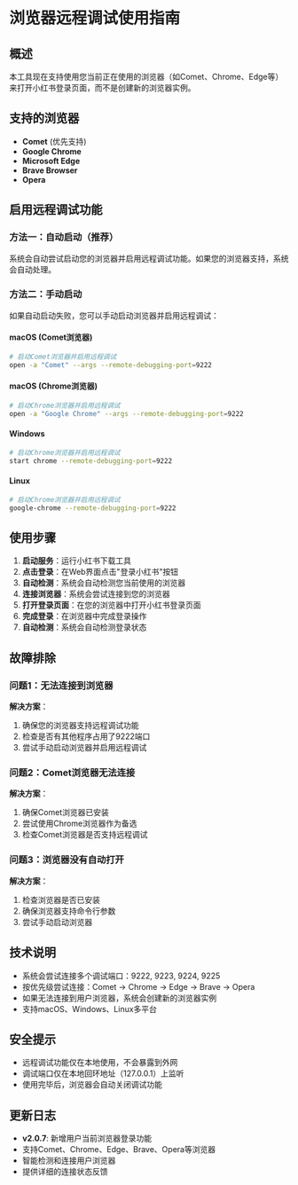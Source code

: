 # 浏览器远程调试使用指南

## 概述

本工具现在支持使用您当前正在使用的浏览器（如Comet、Chrome、Edge等）来打开小红书登录页面，而不是创建新的浏览器实例。

## 支持的浏览器

- **Comet** (优先支持)
- **Google Chrome**
- **Microsoft Edge**
- **Brave Browser**
- **Opera**

## 启用远程调试功能

### 方法一：自动启动（推荐）

系统会自动尝试启动您的浏览器并启用远程调试功能。如果您的浏览器支持，系统会自动处理。

### 方法二：手动启动

如果自动启动失败，您可以手动启动浏览器并启用远程调试：

#### macOS (Comet浏览器)

```bash
# 启动Comet浏览器并启用远程调试
open -a "Comet" --args --remote-debugging-port=9222
```

#### macOS (Chrome浏览器)

```bash
# 启动Chrome浏览器并启用远程调试
open -a "Google Chrome" --args --remote-debugging-port=9222
```

#### Windows

```bash
# 启动Chrome浏览器并启用远程调试
start chrome --remote-debugging-port=9222
```

#### Linux

```bash
# 启动Chrome浏览器并启用远程调试
google-chrome --remote-debugging-port=9222
```

## 使用步骤

1. **启动服务**：运行小红书下载工具
2. **点击登录**：在Web界面点击"登录小红书"按钮
3. **自动检测**：系统会自动检测您当前使用的浏览器
4. **连接浏览器**：系统会尝试连接到您的浏览器
5. **打开登录页面**：在您的浏览器中打开小红书登录页面
6. **完成登录**：在浏览器中完成登录操作
7. **自动检测**：系统会自动检测登录状态

## 故障排除

### 问题1：无法连接到浏览器

**解决方案**：
1. 确保您的浏览器支持远程调试功能
2. 检查是否有其他程序占用了9222端口
3. 尝试手动启动浏览器并启用远程调试

### 问题2：Comet浏览器无法连接

**解决方案**：
1. 确保Comet浏览器已安装
2. 尝试使用Chrome浏览器作为备选
3. 检查Comet浏览器是否支持远程调试

### 问题3：浏览器没有自动打开

**解决方案**：
1. 检查浏览器是否已安装
2. 确保浏览器支持命令行参数
3. 尝试手动启动浏览器

## 技术说明

- 系统会尝试连接多个调试端口：9222, 9223, 9224, 9225
- 按优先级尝试连接：Comet → Chrome → Edge → Brave → Opera
- 如果无法连接到用户浏览器，系统会创建新的浏览器实例
- 支持macOS、Windows、Linux多平台

## 安全提示

- 远程调试功能仅在本地使用，不会暴露到外网
- 调试端口仅在本地回环地址（127.0.0.1）上监听
- 使用完毕后，浏览器会自动关闭调试功能

## 更新日志

- **v2.0.7**: 新增用户当前浏览器登录功能
- 支持Comet、Chrome、Edge、Brave、Opera等浏览器
- 智能检测和连接用户浏览器
- 提供详细的连接状态反馈

